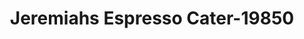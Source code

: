 ---
f_zip-code: 94502
f_state-code: CA
title: Jeremiahs Espresso Cater-19850
f_phone: 510-864-9503
f_city-only: Alameda
f_address: 229 Channing Way Alameda
f_location-unique-id: '19850'
slug: jeremiahs-espresso-cater-19850
updated-on: '2024-05-30T13:46:58.046Z'
created-on: '2024-05-30T13:36:59.803Z'
published-on: '2024-05-30T13:54:32.469Z'
f_city-state: cms/city/alameda-ca.md
f_company: cms/company/jeremiahs-espresso-cater.md
f_state: cms/state/california.md
layout: '[payday-loan].html'
tags: payday-loan
---